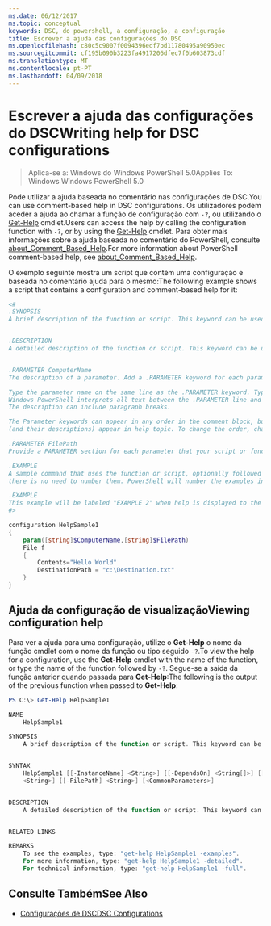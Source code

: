```yaml
---
ms.date: 06/12/2017
ms.topic: conceptual
keywords: DSC, do powershell, a configuração, a configuração
title: Escrever a ajuda das configurações do DSC
ms.openlocfilehash: c80c5c9007f0094396edf7bd11780495a90950ec
ms.sourcegitcommit: cf195b090b3223fa4917206dfec7f0b603873cdf
ms.translationtype: MT
ms.contentlocale: pt-PT
ms.lasthandoff: 04/09/2018
---
```

# <a name="writing-help-for-dsc-configurations"></a><span data-ttu-id="cc1fc-103">Escrever a ajuda das configurações do DSC</span><span class="sxs-lookup"><span data-stu-id="cc1fc-103">Writing help for DSC configurations</span></span>

><span data-ttu-id="cc1fc-104">Aplica-se a: Windows do Windows PowerShell 5.0</span><span class="sxs-lookup"><span data-stu-id="cc1fc-104">Applies To: Windows Windows PowerShell 5.0</span></span>

<span data-ttu-id="cc1fc-105">Pode utilizar a ajuda baseada no comentário nas configurações de DSC.</span><span class="sxs-lookup"><span data-stu-id="cc1fc-105">You can use comment-based help in DSC configurations.</span></span> <span data-ttu-id="cc1fc-106">Os utilizadores podem aceder a ajuda ao chamar a função de configuração com `-?`, ou utilizando o [Get-Help](https://technet.microsoft.com/library/hh849696.aspx) cmdlet.</span><span class="sxs-lookup"><span data-stu-id="cc1fc-106">Users can access the help by calling the configuration function with `-?`, or by using the [Get-Help](https://technet.microsoft.com/library/hh849696.aspx) cmdlet.</span></span> <span data-ttu-id="cc1fc-107">Para obter mais informações sobre a ajuda baseada no comentário do PowerShell, consulte [about_Comment_Based_Help](https://technet.microsoft.com/library/hh847834.aspx).</span><span class="sxs-lookup"><span data-stu-id="cc1fc-107">For more information about PowerShell comment-based help, see [about_Comment_Based_Help](https://technet.microsoft.com/library/hh847834.aspx).</span></span>

<span data-ttu-id="cc1fc-108">O exemplo seguinte mostra um script que contém uma configuração e baseada no comentário ajuda para o mesmo:</span><span class="sxs-lookup"><span data-stu-id="cc1fc-108">The following example shows a script that contains a configuration and comment-based help for it:</span></span>

```powershell
<#
.SYNOPSIS
A brief description of the function or script. This keyword can be used only once for each configuration.


.DESCRIPTION
A detailed description of the function or script. This keyword can be used only once for each configuration.


.PARAMETER ComputerName
The description of a parameter. Add a .PARAMETER keyword for each parameter in the function or script syntax.

Type the parameter name on the same line as the .PARAMETER keyword. Type the parameter description on the lines following the .PARAMETER keyword.
Windows PowerShell interprets all text between the .PARAMETER line and the next keyword or the end of the comment block as part of the parameter description.
The description can include paragraph breaks.

The Parameter keywords can appear in any order in the comment block, but the function or script syntax determines the order in which the parameters
(and their descriptions) appear in help topic. To change the order, change the syntax.

.PARAMETER FilePath
Provide a PARAMETER section for each parameter that your script or function accepts.

.EXAMPLE
A sample command that uses the function or script, optionally followed by sample output and a description. Repeat this keyword for each example. If you have multiple examples,
there is no need to number them. PowerShell will number the examples in help text.

.EXAMPLE
This example will be labeled "EXAMPLE 2" when help is displayed to the user.
#>

configuration HelpSample1
{
    param([string]$ComputerName,[string]$FilePath)
    File f
    {
        Contents="Hello World"
        DestinationPath = "c:\Destination.txt"
    }
}
```

## <a name="viewing-configuration-help"></a><span data-ttu-id="cc1fc-109">Ajuda da configuração de visualização</span><span class="sxs-lookup"><span data-stu-id="cc1fc-109">Viewing configuration help</span></span>

<span data-ttu-id="cc1fc-110">Para ver a ajuda para uma configuração, utilize o **Get-Help** o nome da função cmdlet com o nome da função ou tipo seguido `-?`.</span><span class="sxs-lookup"><span data-stu-id="cc1fc-110">To view the help for a configuration, use the **Get-Help** cmdlet with the name of the function, or type the name of the function followed by `-?`.</span></span> <span data-ttu-id="cc1fc-111">Segue-se a saída da função anterior quando passada para **Get-Help**:</span><span class="sxs-lookup"><span data-stu-id="cc1fc-111">The following is the output of the previous function when passed to **Get-Help**:</span></span>

```powershell
PS C:\> Get-Help HelpSample1

NAME
    HelpSample1

SYNOPSIS
    A brief description of the function or script. This keyword can be used only once for each configuration.


SYNTAX
    HelpSample1 [[-InstanceName] <String>] [[-DependsOn] <String[]>] [[-OutputPath] <String>] [[-ConfigurationData] <Hashtable>] [[-ComputerName]
    <String>] [[-FilePath] <String>] [<CommonParameters>]


DESCRIPTION
    A detailed description of the function or script. This keyword can be used only once for each configuration.


RELATED LINKS

REMARKS
    To see the examples, type: "get-help HelpSample1 -examples".
    For more information, type: "get-help HelpSample1 -detailed".
    For technical information, type: "get-help HelpSample1 -full".
```

## <a name="see-also"></a><span data-ttu-id="cc1fc-112">Consulte Também</span><span class="sxs-lookup"><span data-stu-id="cc1fc-112">See Also</span></span>
* [<span data-ttu-id="cc1fc-113">Configurações de DSC</span><span class="sxs-lookup"><span data-stu-id="cc1fc-113">DSC Configurations</span></span>](configurations.md)